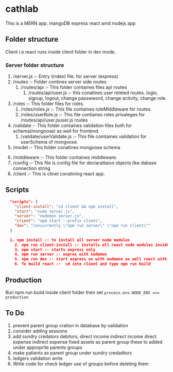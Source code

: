 # cathlab
This is a MERN app. mangoDB express react amd nodejs app

## Folder structure
Client i.e react runs inside client folder in dev mode.
### Server folder structure
1. /server.js :- Entry (index) file. for server (express)
2. /routes :- Folder contines server side routes
    1. /routes/api :- This folder containes files api routes
        1. /routes/api/user.js :- this conatines user releted routes. login, signup, logout, change passwword, change activity, change role.
3. /roles :- This folder files for roles.
    1. /roles/roles.js :- This file containes roleMiddleware for routes. 
    2. /roles/userRole.js :- This file contianes roles privaleges for /routes/api/user.jsuser.js routes
4. /validate :- This folder containes validation files both for schema(mongoose) as well for frontend.
    1. /validate/userValidate.js :- This file comtaines validation for userSchema of mongoose.
5. /model :- This folder conatines mongoose schema
<!-- Here plan keep all schemas in single file -->
6. /middleware :- This folder containes middleware.
7. /config :- This file is config file for declarattaion objects like dabase connection string
8. /client :- This is clinet conatining react app.


<!-- [## Client (reactjs) folder structure](/client/FOLDER.md) -->

## Scripts
```json
  "scripts": {
    "client-install": "cd client && npm install",
    "start": "node server.js",
    "server": "nodemon server.js",
    "client": "npm start --prefix client",
    "dev": "concurrently \"npm run server\" \"npm run client\""
  }
  
  1. npm install :- to install all server node modules
    2. npm run client-install :- installs all react node modules inside client folder.
    3. npm start :- starts express only
    4. npm run server :- expres with nodemon
    5. npm run dev :- start express on with nodemon as well react with concurrently.
    6. To build react :-  cd into client and type npm run build
```

## Production
Run npm run build inside client folder
then set `process.env.NODE_ENV === production`


## To Do
  1. prevent parent group cration in database by validation 
  2. consider adding sessions 
  3. add sundry credators debitors, direct income indirect income direct expense indirect expense fixed assets as parent group these to added under approprite parents groups
  4. make patients as parent group under sundry credadtors
  5. ledgers validation write
  6. Wrtie code for check ledger use of groups before deleting them


